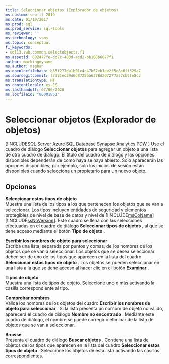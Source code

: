 ```yaml
---
title: Seleccionar objetos (Explorador de objetos)
ms.custom: seo-lt-2019
ms.date: 01/19/2017
ms.prod: sql
ms.prod_service: sql-tools
ms.reviewer: ''
ms.technology: ssms
ms.topic: conceptual
f1_keywords:
- sql13.swb.common.selectobjects.f1
ms.assetid: 692477fe-dd7c-403d-acd2-bb108b6077f1
author: markingmyname
ms.author: maghan
ms.openlocfilehash: b35f277da1b91e4c47b57eb1ee2f5c8e6ff529a7
ms.sourcegitcommit: f3321ed29d6d8725ba6378d207277a57cb5fe8c2
ms.translationtype: HT
ms.contentlocale: es-ES
ms.lasthandoff: 07/06/2020
ms.locfileid: "86001851"
---
```

# <a name="select-objects-object-explorer"></a>Seleccionar objetos (Explorador de objetos)
[!INCLUDE[SQL Server Azure SQL Database Synapse Analytics PDW ](../../includes/applies-to-version/sql-asdb-asdbmi-asa-pdw.md)]
Use el cuadro de diálogo **Seleccionar objetos** para agregar un objeto a una lista de otro cuadro de diálogo. El título del cuadro de diálogo y las opciones disponibles dependerán de como haya se haya abierto. Solo aparecerán las opciones disponibles; por ejemplo, solo los inicios de sesión están disponibles cuando selecciona un propietario para un nuevo objeto.  
  
## <a name="options"></a>Opciones  
**Seleccionar estos tipos de objeto**  
Muestra una lista de los tipos a los que pertenecen los objetos que se van a seleccionar. Los tipos incluyen entidades de seguridad y elementos protegibles de nivel de base de datos y nivel de [!INCLUDE[msCoName](../../includes/msconame_md.md)] [!INCLUDE[ssNoVersion](../../includes/ssnoversion-md.md)]. Este cuadro se llena con las selecciones efectuadas en el cuadro de diálogo **Seleccionar tipos de objetos** , al que se tiene acceso mediante el botón **Tipo de objeto** .  
  
**Escribir los nombres de objeto para seleccionar**  
Escriba una lista, separada por puntos y comas, de los nombres de los objetos que se van a seleccionar. Los objetos que se desea seleccionar deben ser de uno de los tipos que aparecen en la lista del cuadro **Seleccionar estos tipos de objeto** . Los objetos se pueden seleccionar en una lista a la que se tiene acceso al hacer clic en el botón **Examinar** .  
  
**Tipos de objeto**  
Muestra una lista de tipos de objeto. Seleccione uno o más activando la casilla correspondiente al tipo.  
  
**Comprobar nombres**  
Valida los nombres de los objetos del cuadro **Escribir los nombres de objeto para seleccionar** . Si la lista presenta un nombre de objeto no válido, aparecerá el cuadro de diálogo **Nombre no encontrado** . Mediante este cuadro de diálogo, el nombre se puede corregir o eliminar de la lista de objetos que se van a seleccionar.  
  
**Browse**  
Presenta el cuadro de diálogo **Buscar objetos** . Contiene una lista de objetos de los tipos que aparecen en la lista del cuadro **Seleccionar estos tipos de objeto** . Seleccione los objetos de esta lista activando las casillas correspondientes.  
  
